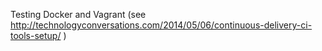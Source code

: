 Testing Docker and Vagrant (see http://technologyconversations.com/2014/05/06/continuous-delivery-ci-tools-setup/ ) 
